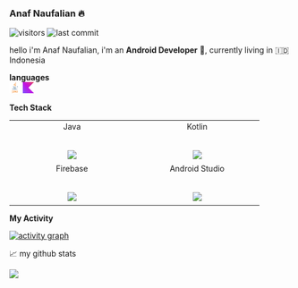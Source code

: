 ### Anaf Naufalian 🔥

![visitors](https://visitor-badge.glitch.me/badge?page_id=kafri8889)
![last commit](https://img.shields.io/github/last-commit/kafri8889/kafri8889)

hello i'm Anaf Naufalian, i'm an **Android Developer** 📱, currently living in 🇮🇩 Indonesia

**languages**
<br>
<code><img height="20" src="https://raw.githubusercontent.com/github/explore/5c058a388828bb5fde0bcafd4bc867b5bb3f26f3/topics/java/java.png"></code>
<code><img height="20" src="https://raw.githubusercontent.com/github/explore/5c058a388828bb5fde0bcafd4bc867b5bb3f26f3/topics/kotlin/kotlin.png"></code>
<br />


**Tech Stack**

<table>
  <tbody>
    <tr valign="top">
      <td width="25%" align="center">
        <span>Java</span><br><br><br>
        <img height="64px" src="https://cdn.svgporn.com/logos/java.svg">
      </td>
      <td width="25%" align="center">
        <span>Kotlin</span><br><br><br>
        <img height="64px" src="https://cdn.svgporn.com/logos/kotlin.svg">
      </td>
    </tr>
    <tr valign="top">
       <td width="25%" align="center">
        <span>Firebase</span><br><br><br>
        <img height="64px" src="https://cdn.svgporn.com/logos/firebase.svg">
      </td>
      <td width="25%" align="center">
        <span>Android Studio</span><br><br><br>
        <img height="64px" src="https://cdn.svgporn.com/logos/android-icon.svg">
      </td>
    </tr>
    </tr>
  </tbody>
</table>


**My Activity**

[![activity graph](https://github-readme-activity-graphs.herokuapp.com/graph?username=kafri8889&custom_title=Anaf%20Naufalian's%20activity%20graph&theme=github-light&hide_border=true)](https://github.com/kafri8889/github-readme-activity-graph)


📈 my github stats
<p align="start"> <img src="https://github-readme-stats.vercel.app/api?username=kafri8889&count_private=true&show_icons=true&theme=radical" />


